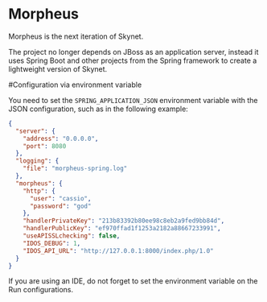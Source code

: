Morpheus
========

Morpheus is the next iteration of Skynet.

The project no longer depends on JBoss as an application server, instead 
it uses Spring Boot and other projects from the Spring framework to create
a lightweight version of Skynet.

#Configuration via environment variable
 
You need to set the `SPRING_APPLICATION_JSON` environment variable with the JSON configuration, such as in the following example:
 
```json
{
  "server": {
    "address": "0.0.0.0",
    "port": 8080
  },
  "logging": {
    "file": "morpheus-spring.log"
  },
  "morpheus": {
    "http": {
      "user": "cassio",
      "password": "god"
    },
    "handlerPrivateKey": "213b83392b80ee98c8eb2a9fed9bb84d",
    "handlerPublicKey": "ef970ffad1f1253a2182a88667233991",
    "useAPISSLchecking": false,
    "IDOS_DEBUG": 1,
    "IDOS_API_URL": "http://127.0.0.1:8000/index.php/1.0"
  }
}
 ```
 
If you are using an IDE, do not forget to set the environment variable on the Run configurations.
